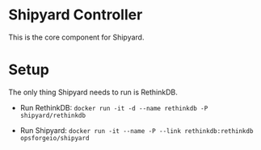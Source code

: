 # Shipyard Controller
This is the core component for Shipyard.

# Setup
The only thing Shipyard needs to run is RethinkDB.

* Run RethinkDB: `docker run -it -d --name rethinkdb -P shipyard/rethinkdb`

* Run Shipyard: `docker run -it --name -P --link rethinkdb:rethinkdb opsforgeio/shipyard`
